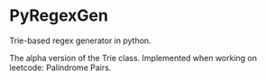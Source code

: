 # PyRegexGen
Trie-based regex generator in python.

The alpha version of the Trie class.
Implemented when working on leetcode: Palindrome Pairs.
 
